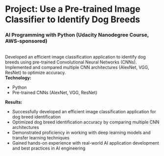 # Project: Use a Pre-trained Image Classifier to Identify Dog Breeds


  <h3><strong>AI Programming with Python (Udacity Nanodegree Course, AWS-sponsored)</strong></h3></br>
      Developed an efficient image classification application to identify dog breeds using pre-trained Convolutional Neural Networks (CNNs). Implemented and compared multiple   CNN architectures (AlexNet, VGG, ResNet) to optimize accuracy.</br>
  <strong>Technology:</strong>
      <ul>
        <li>Python</li>
        <li>Pre-trained CNNs (AlexNet, VGG, ResNet)</li>
      </ul>
  <strong>Results:</strong>
      <ul>
        <li>Successfully developed an efficient image classification application for dog breed identification</li>
        <li>Optimized dog breed identification accuracy by comparing multiple CNN architectures</li>
        <li>Demonstrated proficiency in working with deep learning models and transfer learning techniques</li>
        <li>Gained hands-on experience with real-world AI application development and best practices in AI engineering</li>
    </ul>

<br/>
<br/>
